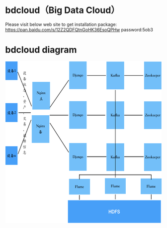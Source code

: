 # bdcloud（Big Data Cloud）

Please visit below web site to get installation package: </br>
https://pan.baidu.com/s/12Z2QDFQtnGoHK36EsoQPHw  password:5ob3 </br>

# bdcloud diagram

<div align=center><img src="https://github.com/bdcloud/readme/blob/master/img/flow.png" width="600" height="520" /></div>
